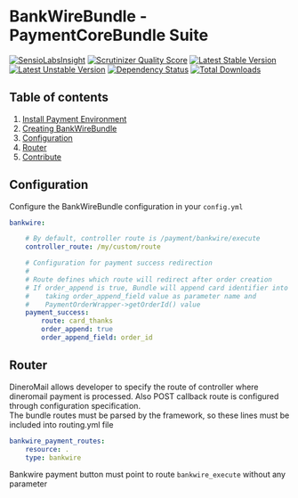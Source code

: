 BankWireBundle - PaymentCoreBundle Suite
=====

[![SensioLabsInsight](https://insight.sensiolabs.com/projects/f164e52e-b1bd-4344-b326-4b6be997d94d/mini.png)](https://insight.sensiolabs.com/projects/f164e52e-b1bd-4344-b326-4b6be997d94d)
[![Scrutinizer Quality Score](https://scrutinizer-ci.com/g/mmoreram/BankwireBundle/badges/quality-score.png?s=f5ae2404f5f37bf187dece44f2cc19a0b2f774d2)](https://scrutinizer-ci.com/g/mmoreram/BankwireBundle/)
[![Latest Stable Version](https://poser.pugx.org/mmoreram/bankwire-bundle/v/stable.png)](https://packagist.org/packages/mmoreram/bankwire-bundle)
[![Latest Unstable Version](https://poser.pugx.org/mmoreram/bankwire-bundle/v/unstable.png)](https://packagist.org/packages/mmoreram/bankwire-bundle)
[![Dependency Status](https://www.versioneye.com/php/mmoreram:bankwire-bundle/1.0.1/badge.png)](https://www.versioneye.com/php/mmoreram:bankwire-bundle/1.0.1)
[![Total Downloads](https://poser.pugx.org/mmoreram/bankwire-bundle/downloads.png)](https://packagist.org/packages/mmoreram/bankwire-bundle)

Table of contents
-----

1. [Install Payment Environment](https://github.com/mmoreram/PaymentCoreBundle/wiki/Configure-Payment-Environment)
2. [Creating BankWireBundle](https://github.com/mmoreram/PaymentCoreBundle/wiki/Crating-payment-Platforms)
3. [Configuration](#configuration)
4. [Router](#router)
5. [Contribute](https://github.com/mmoreram/PaymentCoreBundle/wiki/Contribute)

Configuration
-----

Configure the BankWireBundle configuration in your `config.yml`

``` yml
bankwire:

    # By default, controller route is /payment/bankwire/execute
    controller_route: /my/custom/route

    # Configuration for payment success redirection
    #
    # Route defines which route will redirect after order creation
    # If order_append is true, Bundle will append card identifier into route
    #    taking order_append_field value as parameter name and
    #    PaymentOrderWrapper->getOrderId() value
    payment_success:
        route: card_thanks
        order_append: true
        order_append_field: order_id
```

Router
-----

DineroMail allows developer to specify the route of controller where dineromail payment is processed.  Also POST callback route is configured through configuration specification.  
The bundle routes must be parsed by the framework, so these lines must be included into routing.yml file  

``` yml
bankwire_payment_routes:
    resource: .
    type: bankwire
```

Bankwire payment button must point to route `bankwire_execute` without any parameter
